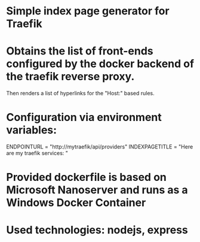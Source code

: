 # Simple index page generator for Traefik

# Obtains the list of front-ends configured by the docker backend of the traefik reverse proxy.
  Then renders a list of hyperlinks for the "Host:" based rules.

# Configuration via environment variables:
ENDPOINTURL = "http://mytraefik/api/providers"
INDEXPAGETITLE = "Here are my traefik services: "

# Provided dockerfile is based on Microsoft Nanoserver and runs as a Windows Docker Container

# Used technologies: nodejs, express